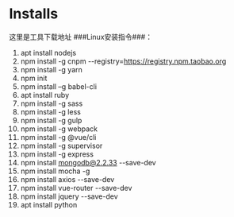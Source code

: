 # Installs
这里是工具下载地址
###Linux安装指令###：
1. apt install nodejs
2. npm install -g cnpm --registry=https://registry.npm.taobao.org
3. npm install -g yarn
4. npm init
5. npm install –g babel-cli
6. apt install ruby
7. npm install -g sass
8. npm install -g less
9. npm install -g gulp
10. npm install -g webpack
11. npm install -g @vue/cli
12. npm install -g supervisor
13. npm install -g express
14. npm install mongodb@2.2.33 --save-dev
15. npm install mocha -g
16. npm install axios --save-dev
17. npm install vue-router --save-dev
18. npm install jquery --save-dev
19. apt install python
